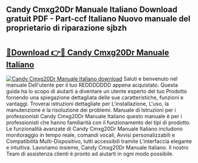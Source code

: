 ## Candy Cmxg20Dr Manuale Italiano Download gratuit PDF - Part-ccf Italiano Nuovo manuale del proprietario di riparazione sjbzh

# <h2><a href="http://dfcq2l1.blite.top/?on=Candy+Cmxg20Dr+Manuale+Italiano">🔗Download 👉🔴 Candy Cmxg20Dr Manuale Italiano</a></h2>

[![Candy Cmxg20Dr Manuale Italiano download](https://i.imgur.com/lujVjoI.png)](http://dfcq2l1.blite.top/?on=Candy+Cmxg20Dr+Manuale+Italiano)
Saluti e benvenuto nel manuale Dell'utente per il tuo REDDDDDDD appena acquistato. Questa guida ha lo scopo di aiutarti a diventare un utente esperto del tuo Prodotto fornendo una spiegazione dettagliata delle sue caratteristiche, funzioni e vantaggi. Troverai istruzioni dettagliate per L'installazione, L'uso, la manutenzione e la risoluzione dei problemi. Manuale di Istruzioni per i professionisti Candy Cmxg20Dr Manuale Italiano questo manuale è per i professionisti che hanno familiarità con il funzionamento dei tipi di prodotto. Le funzionalità avanzate di Candy Cmxg20Dr Manuale Italiano includono monitoraggio in tempo reale, comandi vocali, Avvisi personalizzabili e Compatibilità Multi-Dispositivo, tutti accessibili tramite L'interfaccia elegante e intuitiva. Lavoriamo insieme, Candy Cmxg20Dr Manuale Italiano. Il nostro Team di assistenza clienti è pronto ad aiutarti in ogni modo possibile.
